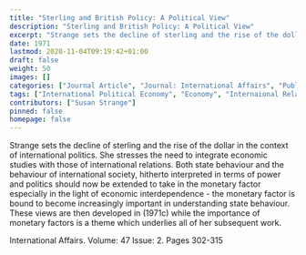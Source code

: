 ```yaml
---
title: "Sterling and British Policy: A Political View"
description: "Sterling and British Policy: A Political View"
excerpt: "Strange sets the decline of sterling and the rise of the dollar in the context of international politics. She stresses the need to integrate economic studies with those of international relations. Both state behaviour and the behaviour of international society, hitherto interpreted in terms of power and politics should now be extended to take in the monetary factor especially in the light of economic interdependence - the monetary factor is bound to become increasingly important in understanding state behaviour. These views are then developed in (1971c) while the importance of monetary factors is a theme which underlies all of her subsequent work."
date: 1971
lastmod: 2020-11-04T09:19:42+01:00
draft: false
weight: 50
images: []
categories: ["Journal Article", "Journal: International Affairs", "Publisher: Chatham House"]
tags: ["International Political Economy", "Economy", "Internaional Relations"]
contributors: ["Susan Strange"]
pinned: false
homepage: false
---
```


Strange sets the decline of sterling and the rise of the dollar in the context of international politics. She stresses the need to integrate economic studies with those of international relations. Both state behaviour and the behaviour of international society, hitherto interpreted in terms of power and politics should now be extended to take in the monetary factor especially in the light of economic interdependence - the monetary factor is bound to become increasingly important in understanding state behaviour. These views are then developed in (1971c) while the importance of monetary factors is a theme which underlies all of her subsequent work.

International Affairs. Volume: 47 Issue: 2. Pages 302-315